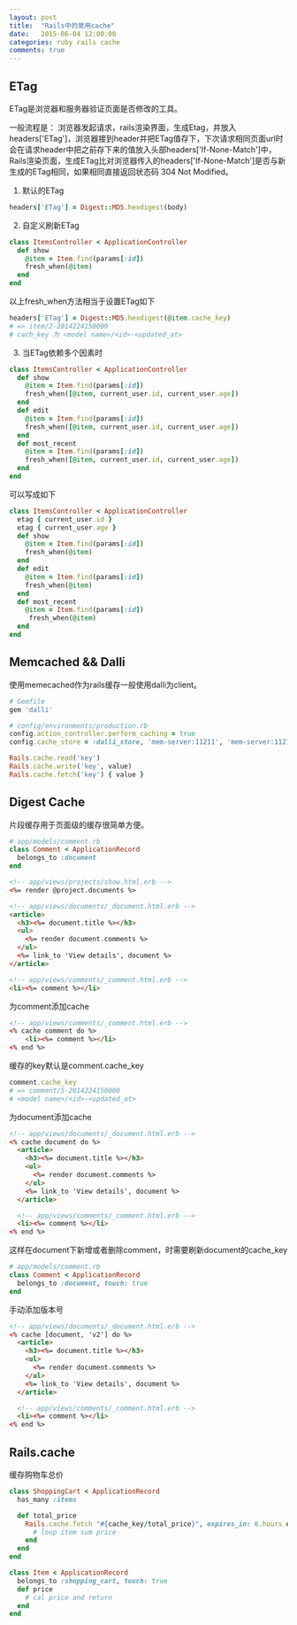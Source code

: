 ```yaml
---
layout: post
title:  "Rails中的常用cache"
date:   2015-06-04 12:00:00
categories: ruby rails cache
comments: true
---
```


## ETag

ETag是浏览器和服务器验证页面是否修改的工具。

一般流程是： 浏览器发起请求，rails渲染界面，生成Etag，并放入headers['ETag']，浏览器接到header并把ETag值存下，下次请求相同页面url时会在请求header中把之前存下来的值放入头部headers['If-None-Match']中，Rails渲染页面，生成ETag比对浏览器传入的headers['If-None-Match']是否与新生成的ETag相同，如果相同直接返回状态码 304 Not Modified。

1. 默认的ETag
```ruby
headers['ETag'] = Digest::MD5.hexdigest(body)
```

2. 自定义刷新ETag
```ruby
class ItemsController < ApplicationController
  def show
    @item = Item.find(params[:id])
    fresh_when(@item)
  end
end
```
以上fresh_when方法相当于设置ETag如下
```ruby
headers['ETag'] = Digest::MD5.hexdigest(@item.cache_key)
# => item/2-2014224150000
# cach_key 为 <model name>/<id>-<updated_at>
```

3. 当ETag依赖多个因素时
```ruby
class ItemsController < ApplicationController
  def show
    @item = Item.find(params[:id])
    fresh_when([@item, current_user.id, current_user.age])
  end
  def edit
    @item = Item.find(params[:id])
    fresh_when([@item, current_user.id, current_user.age])
  end
  def most_recent
    @item = Item.find(params[:id])
    fresh_when([@item, current_user.id, current_user.age])
  end
end
```
可以写成如下
```ruby
class ItemsController < ApplicationController
  etag { current_user.id }
  etag { current_user.age }
  def show
    @item = Item.find(params[:id])
    fresh_when(@item)
  end
  def edit
    @item = Item.find(params[:id])
    fresh_when(@item)
  end
  def most_recent
    @item = Item.find(params[:id])
     fresh_when(@item)
  end
end
```

## Memcached && Dalli
使用memecached作为rails缓存一般使用dalli为client。
```ruby
# Gemfile
gem 'dalli'

# config/environments/production.rb
config.action_controller.perform_caching = true
config.cache_store = :dalli_store, 'mem-server:11211', 'mem-server:11211', {:expires_in => 30.day, :compress => true }
```

```ruby
Rails.cache.read('key')
Rails.cache.write('key', value)
Rails.cache.fetch('key') { value }
```

## Digest Cache
片段缓存用于页面级的缓存很简单方便。
```ruby
# app/models/comment.rb
class Comment < ApplicationRecord
  belongs_to :document
end
```

```html
<!-- app/views/projects/show.html.erb -->
<%= render @project.documents %>

<!-- app/views/documents/_document.html.erb -->
<article>
  <h3><%= document.title %></h3>
  <ul>
    <%= render document.comments %>
  </ul>
  <%= link_to 'View details', document %>
</article>

<!-- app/views/comments/_comment.html.erb -->
<li><%= comment %></li>
```

为comment添加cache
```html
<!-- app/views/comments/_comment.html.erb -->
<% cache comment do %>
    <li><%= comment %></li>
<% end %>
```
缓存的key默认是comment.cache_key
```ruby
comment.cache_key
# => comment/5-2014224150000
# <model name>/<id>-<updated_at>
```

为document添加cache
```html
<!-- app/views/documents/_document.html.erb -->
<% cache document do %>
  <article>
    <h3><%= document.title %></h3>
    <ul>
      <%= render document.comments %>
    </ul>
    <%= link_to 'View details', document %>
  </article>

  <!-- app/views/comments/_comment.html.erb -->
  <li><%= comment %></li>
<% end %>
```
这样在document下新增或者删除comment，时需要刷新document的cache_key
```ruby
# app/models/comment.rb
class Comment < ApplicationRecord
  belongs_to :document, touch: true
end
```

手动添加版本号
```html
<!-- app/views/documents/_document.html.erb -->
<% cache [document, 'v2'] do %>
  <article>
    <h3><%= document.title %></h3>
    <ul>
      <%= render document.comments %>
    </ul>
    <%= link_to 'View details', document %>
  </article>

  <!-- app/views/comments/_comment.html.erb -->
  <li><%= comment %></li>
<% end %>
```

## Rails.cache
缓存购物车总价
```ruby
class ShoppingCart < ApplicationRecord
  has_many :items

  def total_price
    Rails.cache.fetch "#{cache_key/total_price}", expires_in: 6.hours do
      # loop item sum price
    end
  end
end

class Item < ApplicationRecord
  belongs_to :shopping_cart, touch: true
  def price
    # cal price and return
  end
end
```

